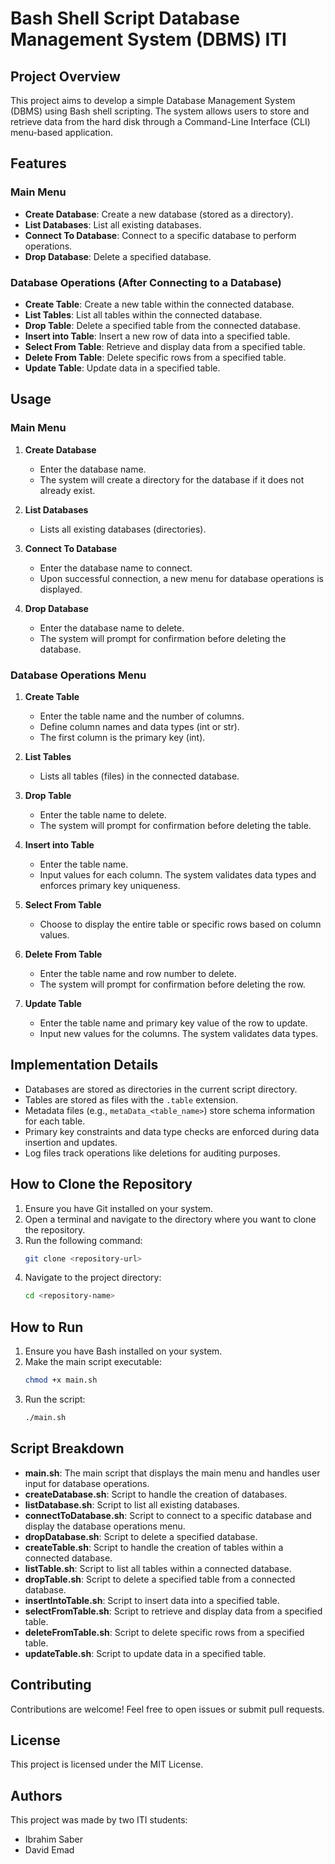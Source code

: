 # Bash Shell Script Database Management System (DBMS) ITI

## Project Overview

This project aims to develop a simple Database Management System (DBMS) using Bash shell scripting. The system allows users to store and retrieve data from the hard disk through a Command-Line Interface (CLI) menu-based application.

## Features

### Main Menu
- **Create Database**: Create a new database (stored as a directory).
- **List Databases**: List all existing databases.
- **Connect To Database**: Connect to a specific database to perform operations.
- **Drop Database**: Delete a specified database.

### Database Operations (After Connecting to a Database)
- **Create Table**: Create a new table within the connected database.
- **List Tables**: List all tables within the connected database.
- **Drop Table**: Delete a specified table from the connected database.
- **Insert into Table**: Insert a new row of data into a specified table.
- **Select From Table**: Retrieve and display data from a specified table.
- **Delete From Table**: Delete specific rows from a specified table.
- **Update Table**: Update data in a specified table.

## Usage

### Main Menu

1. **Create Database**
   - Enter the database name.
   - The system will create a directory for the database if it does not already exist.

2. **List Databases**
   - Lists all existing databases (directories).

3. **Connect To Database**
   - Enter the database name to connect.
   - Upon successful connection, a new menu for database operations is displayed.

4. **Drop Database**
   - Enter the database name to delete.
   - The system will prompt for confirmation before deleting the database.

### Database Operations Menu

1. **Create Table**
   - Enter the table name and the number of columns.
   - Define column names and data types (int or str).
   - The first column is the primary key (int).

2. **List Tables**
   - Lists all tables (files) in the connected database.

3. **Drop Table**
   - Enter the table name to delete.
   - The system will prompt for confirmation before deleting the table.

4. **Insert into Table**
   - Enter the table name.
   - Input values for each column. The system validates data types and enforces primary key uniqueness.

5. **Select From Table**
   - Choose to display the entire table or specific rows based on column values.

6. **Delete From Table**
   - Enter the table name and row number to delete.
   - The system will prompt for confirmation before deleting the row.

7. **Update Table**
   - Enter the table name and primary key value of the row to update.
   - Input new values for the columns. The system validates data types.

## Implementation Details

- Databases are stored as directories in the current script directory.
- Tables are stored as files with the `.table` extension.
- Metadata files (e.g., `metaData_<table_name>`) store schema information for each table.
- Primary key constraints and data type checks are enforced during data insertion and updates.
- Log files track operations like deletions for auditing purposes.

## How to Clone the Repository

1. Ensure you have Git installed on your system.
2. Open a terminal and navigate to the directory where you want to clone the repository.
3. Run the following command:
   ```bash
   git clone <repository-url>
   ```
4. Navigate to the project directory:
   ```bash
   cd <repository-name>
   ```

## How to Run

1. Ensure you have Bash installed on your system.
2. Make the main script executable:
   ```bash
   chmod +x main.sh
   ```
3. Run the script:
   ```bash
   ./main.sh
   ```

## Script Breakdown

- **main.sh**: The main script that displays the main menu and handles user input for database operations.
- **createDatabase.sh**: Script to handle the creation of databases.
- **listDatabase.sh**: Script to list all existing databases.
- **connectToDatabase.sh**: Script to connect to a specific database and display the database operations menu.
- **dropDatabase.sh**: Script to delete a specified database.
- **createTable.sh**: Script to handle the creation of tables within a connected database.
- **listTable.sh**: Script to list all tables within a connected database.
- **dropTable.sh**: Script to delete a specified table from a connected database.
- **insertIntoTable.sh**: Script to insert data into a specified table.
- **selectFromTable.sh**: Script to retrieve and display data from a specified table.
- **deleteFromTable.sh**: Script to delete specific rows from a specified table.
- **updateTable.sh**: Script to update data in a specified table.

## Contributing

Contributions are welcome! Feel free to open issues or submit pull requests.

## License

This project is licensed under the MIT License.

## Authors

This project was made by two ITI students:
- Ibrahim Saber
- David Emad
